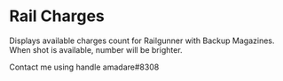 # Rail Charges

Displays available charges count for Railgunner with Backup Magazines. When shot is available, number will be brighter. 

Contact me using handle amadare#8308